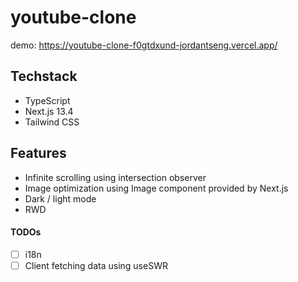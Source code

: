 # youtube-clone

demo: https://youtube-clone-f0gtdxund-jordantseng.vercel.app/

## Techstack

- TypeScript
- Next.js 13.4
- Tailwind CSS

## Features

- Infinite scrolling using intersection observer
- Image optimization using Image component provided by Next.js
- Dark / light mode
- RWD

#### TODOs

- [ ] i18n
- [ ] Client fetching data using useSWR
